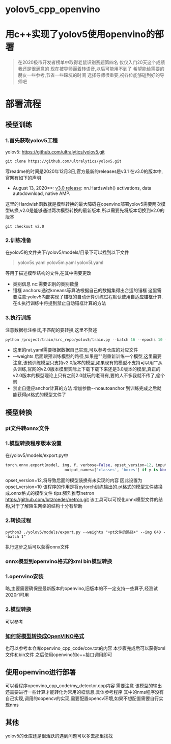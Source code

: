 # yolov5_cpp_openvino
# 用c++实现了yolov5使用openvino的部署
> 在2020极市开发者榜单中取得老鼠识别赛题第四名
仅仅入门20天这个成绩我还是很满意的
现在被导师逼着转语音,以后可能用不到了
希望能给需要的朋友一些参考,节省一些踩坑的时间
选择导师很重要,祝各位能够碰到好的导师吧

# 部署流程
## 模型训练
### 1.首先获取yolov5工程

yolov5:
https://github.com/ultralytics/yolov5.git
```shell
git clone https://github.com/ultralytics/yolov5.git
```
写readme的时间是2020年12月3日,官方最新的releases是v3.1
在v3.0的版本中,官网有如下的声明
* August 13, 2020**: [v3.0 release](https://github.com/ultralytics/yolov5/releases/tag/v3.0): nn.Hardswish() activations, data autodownload, native AMP.

这里的Hardwish函数就是模型转换的最大障碍在openvino部署yolov5需要两次模型转换,v2.0是能够通过两次模型转换的最新版本,所以需要先将版本切换到v2.0的版本
```shell
git checkout v2.0 
```

### 2.训练准备

在yolov5的文件夹下/yolov5/models/目录下可以找到以下文件
> yolov5s.yaml
yolov5m.yaml
yolov5l.yaml

等用于描述模型结构的文件,在其中需要更改
* 类别信息
nc:需要识别的类别数量
* 锚框
anchors:通过kmeans等算法根据自己的数据集得出合适的锚框
这里需要注意:yolov5内部实现了锚框的自动计算训练过程默认使用自适应锚框计算.在4.执行训练中将提到禁止自动锚框计算的方法


### 3.执行训练
注意数据标注格式,不匹配的要转换,这里不赘述
```python
python /project/train/src_repo/yolov5/train.py --batch 16 --epochs 10 --data /project/train/src_repo/rat.yaml --cfg /project/train/src_repo/yolov5/models/yolov5s.yaml --weights ""
```
* 这里的rat.yaml需要根据数据自己实现,可以参考仓库的对应文件
* --weights 后面跟预训练模型的路径,如果是""则重新训练一个模型,这里需要注意,该预训练模型只支持v2.0版本的模型,如果现有的模型不支持可以用""从头训练,官网的v2.0版本模型实际上下载下载下来还是3.0版本的模型,真正的v2.0版本的模型理论上只有之前2.0就玩的老哥有,要的人不多我就不传了,偷个懒
* 禁止自适应anchor计算的方法
增加参数--noautoanchor
到训练完成之后就能获得pt格式的模型文件了

## 模型转换
### pt文件转onnx文件
### 1.模型转换程序版本设置

在/yolov5/models/export.py中
```python
torch.onnx.export(model, img, f, verbose=False, opset_version=12, input_names=['images'],
                          output_names=['classes', 'boxes'] if y is None else ['output'])
```
opset_version=12,将导致后面的模型装换有未实现的内容
因此设置为opset_version=10
该程序的作用是将pytorch训练输出的.pt格式的模型文件装换成.onnx格式的模型文件
tips:强烈推荐netron
https://github.com/lutzroeder/netron.git
该工具可以可视化onnx模型文件的结构,对于了解陌生网络的结构十分有帮助
### 2.转换过程
```python3
python3 ./yolov5/models/export.py --weights "+pt文件的路径+" --img 640 --batch 1"
```
执行这步之后可以获得onnx文件
### onnx模型到openvino格式的xml bin模型转换
### 1.openvino安装
略,主要需要确保是最新版本的openvino,旧版本的不一定支持一些算子,经测试2020r1可用
### 2.模型转换
可以参考
### [如何将模型转换成OpenVINO格式](https://docs.cvmart.net/#/guide?id=%e5%a6%82%e4%bd%95%e5%b0%86%e6%a8%a1%e5%9e%8b%e8%bd%ac%e6%8d%a2%e6%88%90openvino%e6%a0%bc%e5%bc%8f)
也可以参考本仓库openvino_cpp_code/cov.txt的内容
本步骤完成后可以获得xml文件和bin文件
之后使用openvino的c++接口调用即可
## 使用openvino进行部署
可以看程序openvino_cpp_code/my_detector.cpp内容
需要注意
该模型的输出还需要进行一些计算才能转化为常用的框信息,具体参考程序
其中的nms程序没有自己实现,调用的oopencv的实现,需要配置opencv环境,如果不想配置需要自行实现nms

## 其他
yolov5的仓库还是很活跃的遇到问题可以多去那里找找

